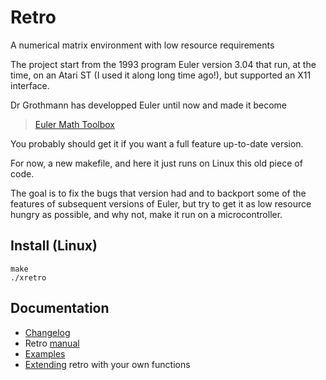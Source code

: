 # Retro

A numerical matrix environment with low resource requirements

The project start from the 1993 program Euler version 3.04 that run,
at the time, on an Atari ST (I used it along long time ago!), but supported an X11 interface.

Dr Grothmann has developped Euler until now and made it become

>	[Euler Math Toolbox](http://euler.rene-grothmann.de/)

You probably should get it if you want a full feature up-to-date
version.

For now, a new makefile, and here it just runs on Linux this old
piece of code.

The goal is to fix the bugs that version had and to backport some
of the features of subsequent versions of Euler, but try to get 
it as low resource hungry as possible, and why not, make it run on
a microcontroller.

## Install (Linux)

    make
    ./xretro

## Documentation

* [Changelog](doc/update.md)
* Retro [manual](doc/retro.md)
* [Examples](doc/examples.md)
* [Extending](doc/extend.md) retro with your own functions
